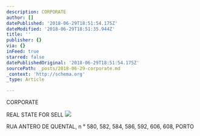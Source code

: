 ```yaml
---
description: CORPORATE
author: []
datePublished: '2018-06-29T18:51:54.175Z'
dateModified: '2018-06-29T18:51:35.944Z'
title: ''
publisher: {}
via: {}
inFeed: true
starred: false
datePublishedOriginal: '2018-06-29T18:51:54.175Z'
sourcePath: _posts/2018-06-29-corporate.md
_context: 'http://schema.org'
_type: Article

---
```

CORPORATE

REAL STATE FOR SELL
![](https://the-grid-user-content.s3-us-west-2.amazonaws.com/054d126c-714e-4b9c-8774-862b3a548222.jpg)

RUA ANTERO DE QUENTAL, n ° 580, 582, 584, 586, 592, 606, 608, PORTO